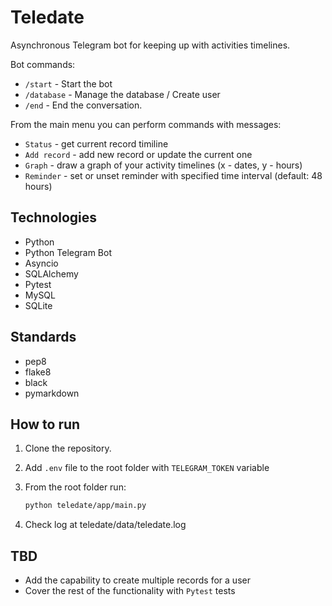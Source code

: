 # Teledate

Asynchronous Telegram bot for keeping up with activities timelines.

Bot commands:

- `/start` - Start the bot
- `/database` - Manage the database / Create user
- `/end` - End the conversation.

From the main menu you can perform commands with messages:

- `Status` - get current record timiline
- `Add record` - add new record or update the current one
- `Graph` - draw a graph of your activity timelines (x - dates, y - hours)
- `Reminder` - set or unset reminder with specified time interval
(default: 48 hours)

## Technologies

- Python
- Python Telegram Bot
- Asyncio
- SQLAlchemy
- Pytest
- MySQL
- SQLite

## Standards

- pep8
- flake8
- black
- pymarkdown

## How to run

1. Clone the repository.
2. Add `.env` file to the root folder with `TELEGRAM_TOKEN` variable
3. From the root folder run:

    ```bash
    python teledate/app/main.py
    ```

4. Check log at teledate/data/teledate.log

## TBD

- Add the capability to create multiple records for a user
- Cover the rest of the functionality with `Pytest` tests
